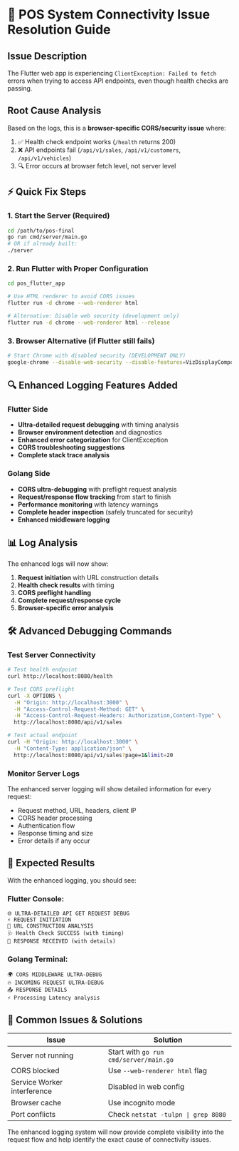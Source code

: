 # 🔧 POS System Connectivity Issue Resolution Guide

## Issue Description
The Flutter web app is experiencing `ClientException: Failed to fetch` errors when trying to access API endpoints, even though health checks are passing.

## Root Cause Analysis
Based on the logs, this is a **browser-specific CORS/security issue** where:
1. ✅ Health check endpoint works (`/health` returns 200)
2. ❌ API endpoints fail (`/api/v1/sales`, `/api/v1/customers`, `/api/v1/vehicles`)
3. 🔍 Error occurs at browser fetch level, not server level

## ⚡ Quick Fix Steps

### 1. Start the Server (Required)
```bash
cd /path/to/pos-final
go run cmd/server/main.go
# OR if already built:
./server
```

### 2. Run Flutter with Proper Configuration
```bash
cd pos_flutter_app

# Use HTML renderer to avoid CORS issues
flutter run -d chrome --web-renderer html

# Alternative: Disable web security (development only)
flutter run -d chrome --web-renderer html --release
```

### 3. Browser Alternative (if Flutter still fails)
```bash
# Start Chrome with disabled security (DEVELOPMENT ONLY)
google-chrome --disable-web-security --disable-features=VizDisplayCompositor --user-data-dir=/tmp/chrome_dev_session
```

## 🔍 Enhanced Logging Features Added

### Flutter Side
- **Ultra-detailed request debugging** with timing analysis
- **Browser environment detection** and diagnostics  
- **Enhanced error categorization** for ClientException
- **CORS troubleshooting suggestions**
- **Complete stack trace analysis**

### Golang Side  
- **CORS ultra-debugging** with preflight request analysis
- **Request/response flow tracking** from start to finish
- **Performance monitoring** with latency warnings
- **Complete header inspection** (safely truncated for security)
- **Enhanced middleware logging**

## 📊 Log Analysis
The enhanced logs will now show:
1. **Request initiation** with URL construction details
2. **Health check results** with timing
3. **CORS preflight handling** 
4. **Complete request/response cycle**
5. **Browser-specific error analysis**

## 🛠️ Advanced Debugging Commands

### Test Server Connectivity
```bash
# Test health endpoint
curl http://localhost:8080/health

# Test CORS preflight
curl -X OPTIONS \
  -H "Origin: http://localhost:3000" \
  -H "Access-Control-Request-Method: GET" \
  -H "Access-Control-Request-Headers: Authorization,Content-Type" \
  http://localhost:8080/api/v1/sales

# Test actual endpoint
curl -H "Origin: http://localhost:3000" \
  -H "Content-Type: application/json" \
  http://localhost:8080/api/v1/sales?page=1&limit=20
```

### Monitor Server Logs
The enhanced server logging will show detailed information for every request:
- Request method, URL, headers, client IP
- CORS header processing
- Authentication flow
- Response timing and size
- Error details if any occur

## 🎯 Expected Results

With the enhanced logging, you should see:

### Flutter Console:
```
🌐 ULTRA-DETAILED API GET REQUEST DEBUG
⚡ REQUEST INITIATION
🔗 URL CONSTRUCTION ANALYSIS  
🩺 Health Check SUCCESS (with timing)
📨 RESPONSE RECEIVED (with details)
```

### Golang Terminal:
```
🌍 CORS MIDDLEWARE ULTRA-DEBUG
🔥 INCOMING REQUEST ULTRA-DEBUG  
📤 RESPONSE DETAILS
⚡ Processing Latency analysis
```

## 🚨 Common Issues & Solutions

| Issue | Solution |
|-------|----------|
| Server not running | Start with `go run cmd/server/main.go` |
| CORS blocked | Use `--web-renderer html` flag |
| Service Worker interference | Disabled in web config |
| Browser cache | Use incognito mode |
| Port conflicts | Check `netstat -tulpn \| grep 8080` |

The enhanced logging system will now provide complete visibility into the request flow and help identify the exact cause of connectivity issues.